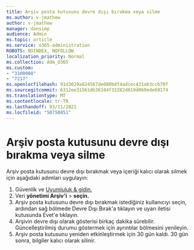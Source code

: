 ```yaml
---
title: Arşiv posta kutusunu devre dışı bırakma veya silme
ms.author: v-jmathew
author: v-jmathew
manager: dansimp
audience: Admin
ms.topic: article
ms.service: o365-administration
ROBOTS: NOINDEX, NOFOLLOW
localization_priority: Normal
ms.collection: Adm_O365
ms.custom:
- "3100008"
- "7217"
ms.openlocfilehash: 91d3029a824567de080bdf4adcec431ab3ccb70f
ms.sourcegitcommit: 6312ee31561db36104f32282d019d069ede69174
ms.translationtype: MT
ms.contentlocale: tr-TR
ms.lasthandoff: 03/11/2021
ms.locfileid: "50750851"
---
```

# <a name="disable-or-delete-an-archive-mailbox"></a>Arşiv posta kutusunu devre dışı bırakma veya silme

Arşiv posta kutusunu devre dışı bırakmak veya içeriği kalıcı olarak silmek için aşağıdaki adımları uygulayın:

1. Güvenlik ve [Uyumluluk & gidin.]( https://go.microsoft.com/fwlink/p/?linkid=2077143)
2. Veri **yönetimi Arşiv'i**  >  **seçin.**
3. Arşiv posta kutusunu devre dışı bırakmak istediğiniz kullanıcıyı seçin, ardından  sağ bölmede Devre Dışı Bırak'a tıklayın ve uyarı iletisi kutusunda Evet'e tıklayın. 
4. Arşivin devre dışı olarak gösterisi birkaç dakika sürebilir. Güncelleştirilmiş durumu göstermek için ayrıntılar bölmesini yenileyin.
5. Arşiv posta kutusunu yeniden etkinleştirmek için 30 gün kaldı. 30 gün sonra, bilgiler kalıcı olarak silinir.
